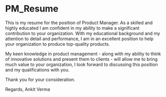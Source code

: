 # PM_Resume

This is my resume for the position of Product Manager. As a skilled and highly educated I am confident in my ability to make a significant contribution to your organization.
With my educational background and my attention to detail and performance, I am in an excellent position to help your organization to produce top-quality products.

My keen knowledge in product management - along with my ability to think of innovative solutions and present them to clients - will allow me to bring much value to your organization, I look forward to discussing this position and my qualifications with you.

Thank you for your consideration.

Regards,
Ankit Verma 
